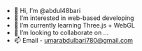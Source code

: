 - 👋 Hi, I’m @abdul48bari
- 👀 I’m interested in web-based developing
- 🌱 I’m currently learning Three.js + WebGL
- 💞️ I’m looking to collaborate on ...
- 📫 Email - umarabdulbari780@gmail.com

<!---
abdul48bari/abdul48bari is a ✨ special ✨ repository because its `README.md` (this file) appears on your GitHub profile.
You can click the Preview link to take a look at your changes.
--->
